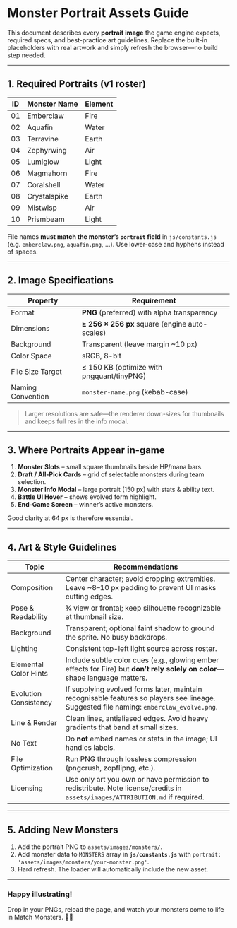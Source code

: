 # Monster Portrait Assets Guide

This document describes every **portrait image** the game engine expects, required specs, and best-practice art guidelines. Replace the built-in placeholders with real artwork and simply refresh the browser—no build step needed.

---

## 1. Required Portraits (v1 roster)

| ID | Monster Name | Element |
|----|--------------|---------|
| 01 | Emberclaw    | Fire  |
| 02 | Aquafin      | Water |
| 03 | Terravine    | Earth |
| 04 | Zephyrwing   | Air   |
| 05 | Lumiglow     | Light |
| 06 | Magmahorn    | Fire  |
| 07 | Coralshell   | Water |
| 08 | Crystalspike | Earth |
| 09 | Mistwisp     | Air   |
| 10 | Prismbeam    | Light |

File names **must match the monster’s `portrait` field** in `js/constants.js`  
(e.g. `emberclaw.png`, `aquafin.png`, …). Use lower-case and hyphens instead of spaces.

---

## 2. Image Specifications

| Property            | Requirement                                   |
|---------------------|-----------------------------------------------|
| Format              | **PNG** (preferred) with alpha transparency   |
| Dimensions          | **≥ 256 × 256 px** square (engine auto-scales)|
| Background          | Transparent (leave margin ~10 px)             |
| Color Space         | sRGB, 8-bit                                   |
| File Size Target    | ≤ 150 KB (optimize with pngquant/tinyPNG)     |
| Naming Convention   | `monster-name.png` (kebab-case)               |

> Larger resolutions are safe—the renderer down-sizes for thumbnails and keeps full res in the info modal.

---

## 3. Where Portraits Appear in-game

1. **Monster Slots** – small square thumbnails beside HP/mana bars.  
2. **Draft / All-Pick Cards** – grid of selectable monsters during team selection.  
3. **Monster Info Modal** – large portrait (150 px) with stats & ability text.  
4. **Battle UI Hover** – shows evolved form highlight.  
5. **End-Game Screen** – winner’s active monsters.

Good clarity at 64 px is therefore essential.

---

## 4. Art & Style Guidelines

| Topic | Recommendations |
|-------|-----------------|
| Composition | Center character; avoid cropping extremities. Leave ~8–10 px padding to prevent UI masks cutting edges. |
| Pose & Readability | ¾ view or frontal; keep silhouette recognizable at thumbnail size. |
| Background | Transparent; optional faint shadow to ground the sprite. No busy backdrops. |
| Lighting | Consistent top-left light source across roster. |
| Elemental Color Hints | Include subtle color cues (e.g., glowing ember effects for Fire) but **don’t rely solely on color**—shape language matters. |
| Evolution Consistency | If supplying evolved forms later, maintain recognisable features so players see lineage. Suggested file naming: `emberclaw_evolve.png`. |
| Line & Render | Clean lines, antialiased edges. Avoid heavy gradients that band at small sizes. |
| No Text | Do **not** embed names or stats in the image; UI handles labels. |
| File Optimization | Run PNG through lossless compression (pngcrush, zopflipng, etc.). |
| Licensing | Use only art you own or have permission to redistribute. Note license/credits in `assets/images/ATTRIBUTION.md` if required. |

---

## 5. Adding New Monsters

1. Add the portrait PNG to `assets/images/monsters/`.  
2. Add monster data to `MONSTERS` array in **`js/constants.js`** with `portrait: 'assets/images/monsters/your-monster.png'`.  
3. Hard refresh. The loader will automatically include the new asset.

---

### Happy illustrating!  
Drop in your PNGs, reload the page, and watch your monsters come to life in Match Monsters. 🐉✨
